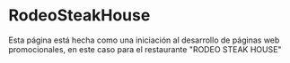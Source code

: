 # RodeoSteakHouse
Esta página está hecha como una iniciación al desarrollo de páginas web promocionales, en este caso para el restaurante "RODEO STEAK HOUSE"
